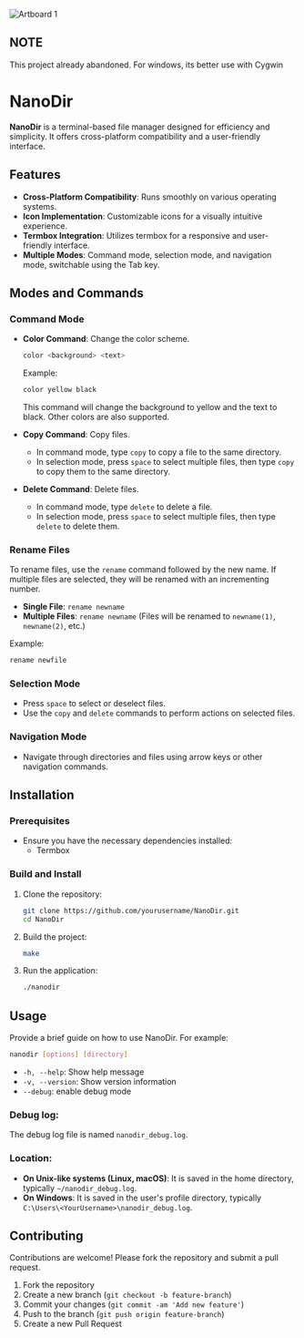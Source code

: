 ![Artboard 1](https://github.com/user-attachments/assets/4e59e66f-c6a9-407a-a082-03cc866b4ae9)

## NOTE
This project already abandoned. For windows, its better use with Cygwin

# NanoDir

**NanoDir** is a terminal-based file manager designed for efficiency and simplicity. It offers cross-platform compatibility and a user-friendly interface.

## Features

- **Cross-Platform Compatibility**: Runs smoothly on various operating systems.
- **Icon Implementation**: Customizable icons for a visually intuitive experience.
- **Termbox Integration**: Utilizes termbox for a responsive and user-friendly interface.
- **Multiple Modes**: Command mode, selection mode, and navigation mode, switchable using the Tab key.

## Modes and Commands

### Command Mode

- **Color Command**: Change the color scheme.
  ```sh
  color <background> <text>
  ```
  Example:
  ```sh
  color yellow black
  ```
  This command will change the background to yellow and the text to black. Other colors are also supported.

- **Copy Command**: Copy files.
  - In command mode, type `copy` to copy a file to the same directory.
  - In selection mode, press `space` to select multiple files, then type `copy` to copy them to the same directory.

- **Delete Command**: Delete files.
  - In command mode, type `delete` to delete a file.
  - In selection mode, press `space` to select multiple files, then type `delete` to delete them.

### Rename Files

To rename files, use the `rename` command followed by the new name. If multiple files are selected, they will be renamed with an incrementing number.

- **Single File**: `rename newname`
- **Multiple Files**: `rename newname` (Files will be renamed to `newname(1)`, `newname(2)`, etc.)

Example:
```sh
rename newfile
```

### Selection Mode

- Press `space` to select or deselect files.
- Use the `copy` and `delete` commands to perform actions on selected files.

### Navigation Mode

- Navigate through directories and files using arrow keys or other navigation commands.

## Installation

### Prerequisites

- Ensure you have the necessary dependencies installed:
  - Termbox

### Build and Install

1. Clone the repository:
    ```sh
    git clone https://github.com/yourusername/NanoDir.git
    cd NanoDir
    ```

2. Build the project:
    ```sh
    make
    ```

3. Run the application:
    ```sh
    ./nanodir
    ```

## Usage

Provide a brief guide on how to use NanoDir. For example:

```sh
nanodir [options] [directory]
```

- `-h, --help`: Show help message
- `-v, --version`: Show version information
- `--debug`: enable debug mode

### Debug log:
The debug log file is named `nanodir_debug.log`. 

### Location:
- **On Unix-like systems (Linux, macOS)**: It is saved in the home directory, typically `~/nanodir_debug.log`.
- **On Windows**: It is saved in the user's profile directory, typically `C:\Users\<YourUsername>\nanodir_debug.log`.


## Contributing

Contributions are welcome! Please fork the repository and submit a pull request.

1. Fork the repository
2. Create a new branch (`git checkout -b feature-branch`)
3. Commit your changes (`git commit -am 'Add new feature'`)
4. Push to the branch (`git push origin feature-branch`)
5. Create a new Pull Request


